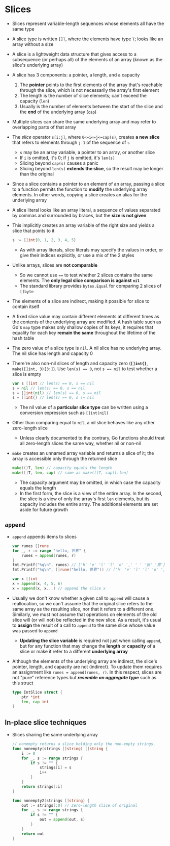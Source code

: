 # Slices
- Slices represent variable-length sequences whose elements all have the same type
- A slice type is written `[]T`, where the elements have type `T`; looks like an array without a size
- A slice is a lightweight data structure that gives access to a subsequence (or perhaps all) of the elements of an array (known as the slice's underlying array)
- A slice has 3 components: a pointer, a length, and a capacity
   1. The **pointer** points to the first elements of the array that's reachable through the slice, which is not necessarily the array's first element
   2. The length is the number of slice elements; can't exceed the capacity (`len`)
   3. Usually is the number of elements between the start of the slice and the **end** of the underlying array (`cap`)
- Multiple slices can share the same underlying array and may refer to overlapping parts of that array
- The *slice* operator `s[i:j]`, where `0<=i<=j<=cap(s)`, creates **a new slice** that refers to elements through `j-1` of the sequence of `s`
    - `s` may be an array variable, a pointer to an array, or another slice
    - If `i` is omitted, it's 0; if `j` is omitted, it's `len(s)`
    - Slicing beyond `cap(s)` causes a panic
    - Slicing beyond `len(s)` **extends the slice**, so the result may be longer than the original
- Since a slice contains a pointer to an element of an array, passing a slice to a function permits the function to **modify** the underlying array elements. In other words, copying a slice creates an alias for the underlying array
- A slice literal looks like an array literal, a sequence of values separated by commas and surrounded by braces, but the **size is not given**
- This implicitly creates an array variable of the right size and yields a slice that points to it

    ```go
	s := []int{0, 1, 2, 3, 4, 5}
    ```

    - As with array literals, slice literals may specify the values in order, or give their indices explicitly, or use a mix of the 2 styles
- Unlike arrays, slices are **not comparable**
    - So we cannot use `==` to test whether 2 slices contains the same elements. The **only legal slice comparison is against `nil`**
    - The standard library provides `bytes.Equal` for comparing 2 slices of `[]byte`
- The elements of a slice are indirect, making it possible for slice to contain itself
- A fixed slice value may contain different elements at different times as the contents of the underlying array are modified. A hash table such as Go's `map` type makes only shallow copies of its keys, it requires that equality for each key **remain the same** throughout the lifetime of the hash table
- The zero value of a slice type is `nil`. A nil slice has no underlying array. The nil slice has length and capacity 0
- There're also non-nil slices of length and capacity zero (**`[]int{}`**, `make([]int, 3)[3:]`). Use `len(s) == 0`, not `s == nil` to test whether a slice is empty
	
    ```go
    var s []int // len(s) == 0, s == nil
    s = nil // len(s) == 0, s == nil
    s = []int(nil) // len(s) == 0, s == nil
    s = []int{} // len(s) == 0, s != nil
    ```

    - The nil value of a **particular slice type** can be written using a conversion expression such as `[]int(nil)`
- Other than comparing equal to `nil`, a nil slice behaves like any other zero-length slice
    - Unless clearly documented to the contrary, Go functions should treat all zero-length slices the same way, whether nil or non-nil
- `make` creates an unnamed array variable and returns a slice of it; the array is accessible only through the returned slice

    ```go
    make(()T, len) // capacity equals the length
    make([]T, len, cap) // same as make([]T, cap)[:len]
    ```

    - The capacity argument may be omitted, in which case the capacity equals the length
    - In the first form, the slice is a view of the entire array. In the second, the slice is a view of only the array's first `len` elements, but its capacity includes the entire array. The additional elements are set aside for future growth
## `append`
- `append` appends items to slices

    ```go
    var runes []rune
    for _, r := range "hello, 世界" {
        runes = append(runes, r)
    }
    fmt.Printf("%q\n", runes) // ['h' 'e' 'l' 'l' 'o' ',' ' ' '世' '界']
    fmt.Printf("%q\n", []rune("hello, 世界")) // ['h' 'e' 'l' 'l' 'o' ',' ' ' '世' '界']

    var x []int
    x = append(x, 4, 5, 6)
    x = append(x, x...) // append the slice x
    ```

- Usually we don't know whether a given call to `append` will cause a reallocation, so we can't assume that the original slice refers to the same array as the resulting slice, nor that it refers to a different one. Similarly, we must not assume that operations on elements of the old slice will (or will not) be reflected in the new slice. As a result, it's usual to **assign** the result of a call to `append` to the same slice whose value was passed to `append`
    - **Updating the slice variable** is required not just when calling `append`, but for any function that may change the **length** or **capacity** of a slice or make it refer to a different **underlying array**
- Although the elements of the underlying array are indirect, the slice's pointer, length, and capacity are not (indirect). To update them requires an assignment like `runes = append(runes, r)`. In this respect, slices are not "pure" reference types but ***resemble an aggregate type*** such as this struct

    ```go
    type IntSlice struct {
        ptr *int
        len, cap int
    }
    ```

## In-place slice techniques
- Slices sharing the same underlying array

    ```go
    // nonempty returns a slice holding only the non-empty strings.
    func nonempty(strings []string) []string {
        i := 0
        for _, s := range strings {
            if s != "" {
                strings[i] = s
                i++
            }
        }
        return strings[:i]
    }

    func nonempty2(strings []string) {
        out := strings[:0] // zero-length slice of original
        for _, s := range strings {
            if s != "" {
                out = append(out, s)
            }
        }
        return out
    }
    ```